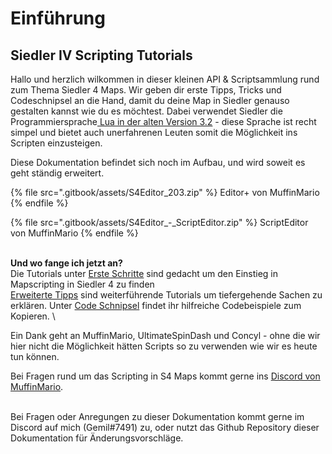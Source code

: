 # Einführung

## Siedler IV Scripting Tutorials

Hallo und herzlich wilkommen in dieser kleinen API & Scriptsammlung rund zum Thema Siedler 4 Maps. Wir geben dir erste Tipps, Tricks und Codeschnipsel an die Hand, damit du deine Map in Siedler genauso gestalten kannst wie du es möchtest. Dabei verwendet Siedler die Programmiersprache[ Lua in der alten Version 3.2](https://www.lua.org/manual/3.2/manual.html) - diese Sprache ist recht simpel und bietet auch unerfahrenen Leuten somit die Möglichkeit ins Scripten einzusteigen.&#x20;

Diese Dokumentation befindet sich noch im Aufbau, und wird soweit es geht ständig erweitert.&#x20;

{% file src=".gitbook/assets/S4Editor_203.zip" %}
Editor+ von MuffinMario
{% endfile %}

{% file src=".gitbook/assets/S4Editor_-_ScriptEditor.zip" %}
ScriptEditor von MuffinMario
{% endfile %}

\
**Und wo fange ich jetzt an?**\
Die Tutorials unter [Erste Schritte](tutorials/aller-anfang/) sind gedacht um den Einstieg in Mapscripting in Siedler 4 zu finden\
[Erweiterte Tipps](tutorials/advanced-tipps/) sind weiterführende Tutorials um tiefergehende Sachen zu erklären. Unter [Code Schnipsel](tutorials/code-snippets/) findet ihr hilfreiche Codebeispiele zum Kopieren. \


Ein Dank geht an MuffinMario, UltimateSpinDash und Concyl - ohne die wir hier nicht die Möglichkeit hätten Scripts so zu verwenden wie wir es heute tun können.&#x20;

Bei Fragen rund um das Scripting in S4 Maps kommt gerne ins [Discord von MuffinMario](https://discord.gg/EbsTS97ZYT).

\
Bei Fragen oder Anregungen zu dieser Dokumentation kommt gerne im Discord auf mich (Gemil#7491) zu, oder nutzt das Github Repository dieser Dokumentation für Änderungsvorschläge.&#x20;
